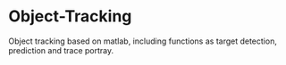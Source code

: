 # Object-Tracking
Object tracking based on matlab, including functions as target detection, prediction and trace portray.
